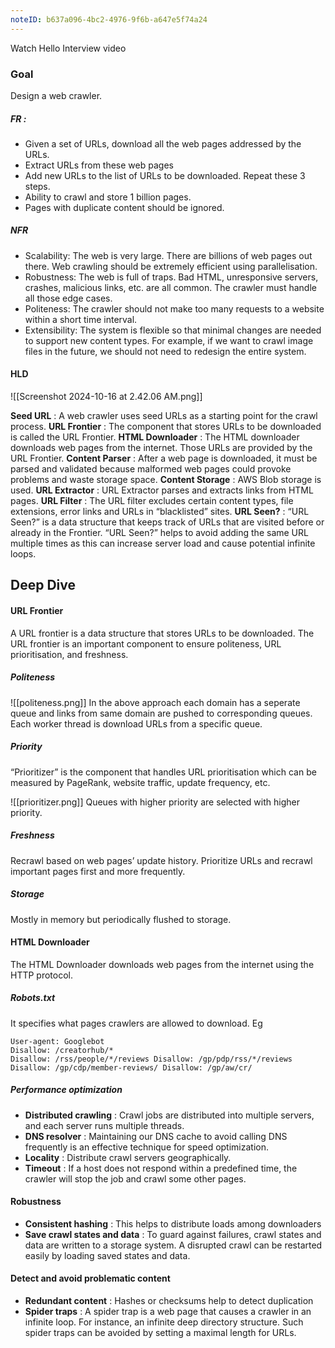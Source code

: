 ```yaml
---
noteID: b637a096-4bc2-4976-9f6b-a647e5f74a24
---
```

Watch Hello Interview video

### Goal
Design a web crawler. 
##### FR : 
- Given a set of URLs, download all the web pages addressed by the URLs. 
- Extract URLs from these web pages  
- Add new URLs to the list of URLs to be downloaded. Repeat these 3 steps.
- Ability to crawl and store 1 billion pages.
- Pages with duplicate content should be ignored.
##### NFR
- Scalability: The web is very large. There are billions of web pages out there. Web crawling should be extremely efficient using parallelisation.
- Robustness: The web is full of traps. Bad HTML, unresponsive servers, crashes, malicious links, etc. are all common. The crawler must handle all those edge cases.
- Politeness: The crawler should not make too many requests to a website within a short time interval.
- Extensibility: The system is flexible so that minimal changes are needed to support new content types. For example, if we want to crawl image files in the future, we should not need to redesign the entire system.

#### HLD
![[Screenshot 2024-10-16 at 2.42.06 AM.png]]


**Seed URL** : A web crawler uses seed URLs as a starting point for the crawl process.
**URL Frontier** : The component that stores URLs to be downloaded is called the URL Frontier.
**HTML Downloader** : The HTML downloader downloads web pages from the internet. Those URLs are provided by the URL Frontier.
**Content Parser** : After a web page is downloaded, it must be parsed and validated because malformed web pages could provoke problems and waste storage space.
**Content Storage** : AWS Blob storage is used.
**URL Extractor** : URL Extractor parses and extracts links from HTML pages.
**URL Filter** : The URL filter excludes certain content types, file extensions, error links and URLs in “blacklisted” sites.
**URL Seen?** : “URL Seen?” is a data structure that keeps track of URLs that are visited before or already in the Frontier. “URL Seen?” helps to avoid adding the same URL multiple times as this can increase server load and cause potential infinite loops.

## Deep Dive
#### URL Frontier
A URL frontier is a data structure that stores URLs to be downloaded. The URL frontier is an important component to ensure politeness, URL prioritisation, and freshness.

##### Politeness

![[politeness.png]]
In the above approach each domain has a seperate queue and links from same domain are pushed to corresponding queues. Each worker thread is download URLs from a specific queue.

##### Priority
“Prioritizer” is the component that handles URL prioritisation which can be measured by PageRank, website traffic, update frequency, etc.


![[prioritizer.png]]
Queues with higher priority are selected with higher priority.

##### Freshness
Recrawl based on web pages’ update history. Prioritize URLs and recrawl important pages first and more frequently.

##### Storage
Mostly in memory but periodically flushed to storage.


#### HTML Downloader
The HTML Downloader downloads web pages from the internet using the HTTP protocol.

##### Robots.txt
It specifies what pages crawlers are allowed to download.
Eg
```
User-agent: Googlebot  
Disallow: /creatorhub/*  
Disallow: /rss/people/*/reviews Disallow: /gp/pdp/rss/*/reviews Disallow: /gp/cdp/member-reviews/ Disallow: /gp/aw/cr/
```

##### Performance optimization
- **Distributed crawling** : Crawl jobs are distributed into multiple servers, and each server runs multiple threads.
- **DNS resolver** : Maintaining our DNS cache to avoid calling DNS frequently is an effective technique for speed optimization.
- **Locality** : Distribute crawl servers geographically.
- **Timeout** : If a host does not respond within a predefined time, the crawler will stop the job and crawl some other pages.

#### Robustness
- **Consistent hashing** : This helps to distribute loads among downloaders
- **Save crawl states and data** : To guard against failures, crawl states and data are written to a storage system. A disrupted crawl can be restarted easily by loading saved states and data.

#### Detect and avoid problematic content
- **Redundant content** : Hashes or checksums help to detect duplication
- **Spider traps** : A spider trap is a web page that causes a crawler in an infinite loop. For instance, an infinite deep directory structure. Such spider traps can be avoided by setting a maximal length for URLs.
